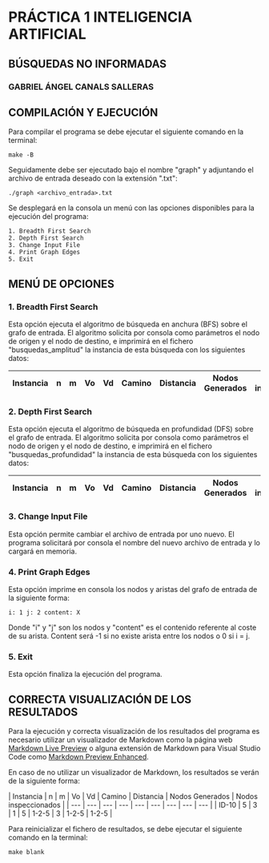# PRÁCTICA 1 INTELIGENCIA ARTIFICIAL

## BÚSQUEDAS NO INFORMADAS

### GABRIEL ÁNGEL CANALS SALLERAS

## COMPILACIÓN Y EJECUCIÓN

Para compilar el programa se debe ejecutar el siguiente comando en la terminal: 

`make -B`

Seguidamente debe ser ejecutado bajo el nombre "graph" y adjuntando el archivo de entrada deseado con la extensión ".txt":

`./graph <archivo_entrada>.txt`

Se desplegará en la consola un menú con las opciones disponibles para la ejecución del programa:

``` 
1. Breadth First Search
2. Depth First Search
3. Change Input File
4. Print Graph Edges
5. Exit 
```
## MENÚ DE OPCIONES

### 1. Breadth First Search

Esta opción ejecuta el algoritmo de búsqueda en anchura (BFS) sobre el grafo de entrada. El algoritmo solicita por consola como parámetros el nodo de origen y el nodo de destino, e imprimirá en el fichero "busquedas_amplitud" la instancia de esta búsqueda con los siguientes datos:

| Instancia | n | m | Vo | Vd | Camino | Distancia | Nodos Generados | Nodos inspeccionados |
| --- | --- | --- | --- | --- | --- | --- | --- | --- |

### 2. Depth First Search

Esta opción ejecuta el algoritmo de búsqueda en profundidad (DFS) sobre el grafo de entrada. El algoritmo solicita por consola como parámetros el nodo de origen y el nodo de destino, e imprimirá en el fichero "busquedas_profundidad" la instancia de esta búsqueda con los siguientes datos:

| Instancia | n | m | Vo | Vd | Camino | Distancia | Nodos Generados | Nodos inspeccionados |
| --- | --- | --- | --- | --- | --- | --- | --- | --- |

### 3. Change Input File

Esta opción permite cambiar el archivo de entrada por uno nuevo. El programa solicitará por consola el nombre del nuevo archivo de entrada y lo cargará en memoria.

### 4. Print Graph Edges

Esta opción imprime en consola los nodos y aristas del grafo de entrada de la siguiente forma:

`i: 1 j: 2 content: X` 

Donde "i" y "j" son los nodos y "content" es el contenido referente al coste de su arista. Content será -1 si no existe arista entre los nodos o 0 si i = j.

### 5. Exit

Esta opción finaliza la ejecución del programa.

## CORRECTA VISUALIZACIÓN DE LOS RESULTADOS

Para la ejecución y correcta visualización de los resultados del programa es necesario utilizar un visualizador de Markdown como la página web [Markdown Live Preview](https://markdownlivepreview.com/) o alguna extensión de Markdown para Visual Studio Code como [Markdown Preview Enhanced](https://marketplace.visualstudio.com/items?itemName=shd101wyy.markdown-preview-enhanced).

En caso de no utilizar un visualizador de Markdown, los resultados se verán de la siguiente forma:

| Instancia \| n | m | Vo | Vd | Camino | Distancia | Nodos Generados | Nodos inspeccionados |
| --- | --- | --- | --- | --- | --- | --- | --- | --- |
| ID-10 | 5 | 3 | 1 | 5 | 1-2-5 | 3 | 1-2-5 | 1-2-5 |

Para reinicializar el fichero de resultados, se debe ejecutar el siguiente comando en la terminal:

`make blank`
